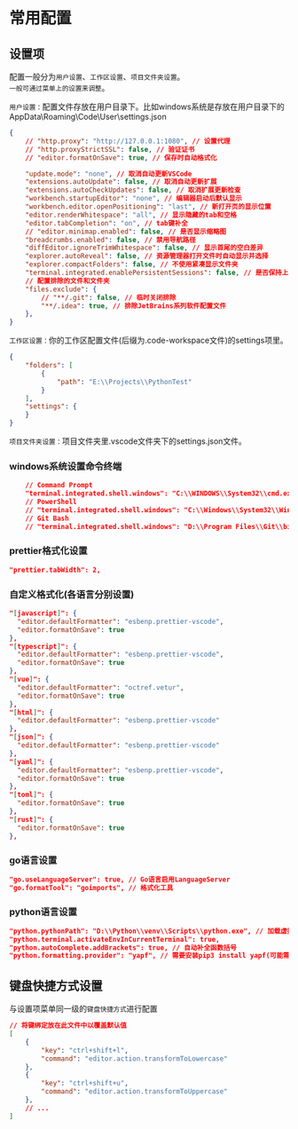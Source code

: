 # 常用配置

## 设置项

配置一般分为`用户设置`、`工作区设置`、`项目文件夹设置`。  
`一般可通过菜单上的设置来调整`。 

`用户设置：`配置文件存放在用户目录下。比如windows系统是存放在用户目录下的AppData\Roaming\Code\User\settings.json  
```json
{
    // "http.proxy": "http://127.0.0.1:1080", // 设置代理
    // "http.proxyStrictSSL": false, // 验证证书
    // "editor.formatOnSave": true, // 保存时自动格式化

    "update.mode": "none", // 取消自动更新VSCode
    "extensions.autoUpdate": false, // 取消自动更新扩展
    "extensions.autoCheckUpdates": false, // 取消扩展更新检查
    "workbench.startupEditor": "none", // 编辑器启动后默认显示
    "workbench.editor.openPositioning": "last", // 新打开页的显示位置
    "editor.renderWhitespace": "all", // 显示隐藏的tab和空格
    "editor.tabCompletion": "on", // tab键补全
    // "editor.minimap.enabled": false, // 是否显示缩略图
    "breadcrumbs.enabled": false, // 禁用导航路径
    "diffEditor.ignoreTrimWhitespace": false, // 显示首尾的空白差异
    "explorer.autoReveal": false, // 资源管理器打开文件时自动显示并选择
    "explorer.compactFolders": false, // 不使用紧凑显示文件夹
    "terminal.integrated.enablePersistentSessions": false, // 是否保持上次的终端对话
    // 配置排除的文件和文件夹
    "files.exclude": {
        // "**/.git": false, // 临时关闭排除
        "**/.idea": true, // 排除JetBrains系列软件配置文件
    },
}
```

`工作区设置：`你的工作区配置文件(后缀为.code-workspace文件)的settings项里。
```json
{
	"folders": [
		{
			"path": "E:\\Projects\\PythonTest"
		}
	],
	"settings": {
	}
}
```

`项目文件夹设置：`项目文件夹里.vscode文件夹下的settings.json文件。

### windows系统设置命令终端

```json
    // Command Prompt
    "terminal.integrated.shell.windows": "C:\\WINDOWS\\System32\\cmd.exe",
    // PowerShell
    // "terminal.integrated.shell.windows": "C:\\Windows\\System32\\WindowsPowerShell\\v1.0\\powershell.exe",
    // Git Bash
    // "terminal.integrated.shell.windows": "D:\\Program Files\\Git\\bin\\bash.exe",
```

### prettier格式化设置

```json
"prettier.tabWidth": 2,
```

### 自定义格式化(各语言分别设置)

```json
"[javascript]": {
  "editor.defaultFormatter": "esbenp.prettier-vscode",
  "editor.formatOnSave": true
},
"[typescript]": {
  "editor.defaultFormatter": "esbenp.prettier-vscode",
  "editor.formatOnSave": true
},
"[vue]": {
  "editor.defaultFormatter": "octref.vetur",
  "editor.formatOnSave": true
},
"[html]": {
  "editor.defaultFormatter": "esbenp.prettier-vscode"
},
"[json]": {
  "editor.defaultFormatter": "esbenp.prettier-vscode"
},
"[yaml]": {
  "editor.defaultFormatter": "esbenp.prettier-vscode",
  "editor.formatOnSave": true
},
"[toml]": {
  "editor.formatOnSave": true
},
"[rust]": {
  "editor.formatOnSave": true
},
```

### go语言设置

```json
"go.useLanguageServer": true, // Go语言启用LanguageServer
"go.formatTool": "goimports", // 格式化工具
```

### python语言设置

```json
"python.pythonPath": "D:\\Python\\venv\\Scripts\\python.exe", // 加载虚拟环境(填写虚拟环境python二进制文件绝对路径)
"python.terminal.activateEnvInCurrentTerminal": true,
"python.autoComplete.addBrackets": true, // 自动补全函数括号
"python.formatting.provider": "yapf", // 需要安装pip3 install yapf(可能需要sudo)
```

## 键盘快捷方式设置

与设置项菜单同一级的`键盘快捷方式`进行配置
```json
// 将键绑定放在此文件中以覆盖默认值
[
    {
        "key": "ctrl+shift+l",
        "command": "editor.action.transformToLowercase"
    },
    {
        "key": "ctrl+shift+u",
        "command": "editor.action.transformToUppercase"
    },
    // ...
]
```
